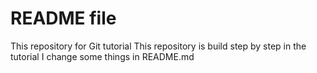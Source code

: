 # README file
This repository for Git tutorial
This repository is build step by step in the tutorial
I change some things in README.md

